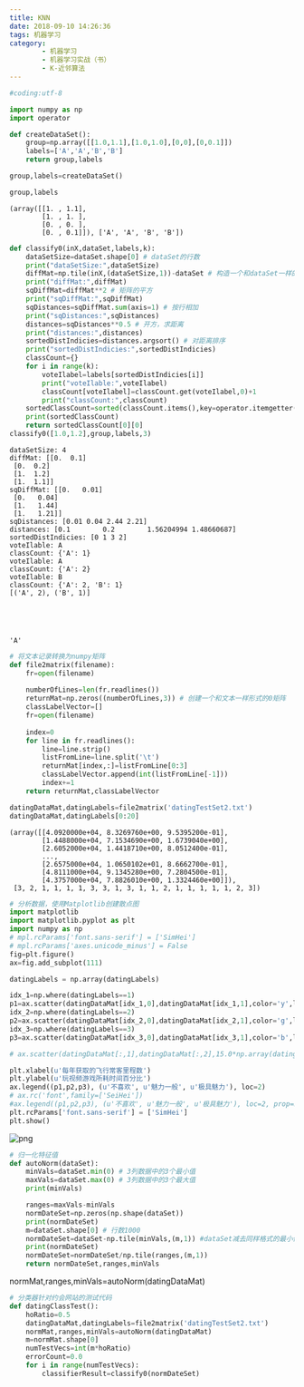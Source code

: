 ```yaml
---
title: KNN
date: 2018-09-10 14:26:36
tags: 机器学习
category:
		- 机器学习
		- 机器学习实战（书）
		- K-近邻算法
---
```


```python
#coding:utf-8

import numpy as np
import operator
```


```python
def createDataSet():
    group=np.array([[1.0,1.1],[1.0,1.0],[0,0],[0,0.1]])
    labels=['A','A','B','B']
    return group,labels
```


```python
group,labels=createDataSet()
```


```python
group,labels
```




    (array([[1. , 1.1],
            [1. , 1. ],
            [0. , 0. ],
            [0. , 0.1]]), ['A', 'A', 'B', 'B'])




```python
def classify0(inX,dataSet,labels,k):
    dataSetSize=dataSet.shape[0] # dataSet的行数
    print("dataSetSize:",dataSetSize)
    diffMat=np.tile(inX,(dataSetSize,1))-dataSet # 构造一个和dataSet一样的矩阵，再和dataSet相减
    print("diffMat:",diffMat)
    sqDiffMat=diffMat**2 # 矩阵的平方
    print("sqDiffMat:",sqDiffMat)
    sqDistances=sqDiffMat.sum(axis=1) # 按行相加
    print("sqDistances:",sqDistances)
    distances=sqDistances**0.5 # 开方，求距离
    print("distances:",distances)
    sortedDistIndicies=distances.argsort() # 对距离排序
    print("sortedDistIndicies:",sortedDistIndicies)
    classCount={}
    for i in range(k):
        voteIlabel=labels[sortedDistIndicies[i]]
        print("voteIlable:",voteIlabel)
        classCount[voteIlabel]=classCount.get(voteIlabel,0)+1
        print("classCount:",classCount)
    sortedClassCount=sorted(classCount.items(),key=operator.itemgetter(1),reverse=True)
    print(sortedClassCount)
    return sortedClassCount[0][0]
classify0([1.0,1.2],group,labels,3)
```

    dataSetSize: 4
    diffMat: [[0.  0.1]
     [0.  0.2]
     [1.  1.2]
     [1.  1.1]]
    sqDiffMat: [[0.   0.01]
     [0.   0.04]
     [1.   1.44]
     [1.   1.21]]
    sqDistances: [0.01 0.04 2.44 2.21]
    distances: [0.1        0.2        1.56204994 1.48660687]
    sortedDistIndicies: [0 1 3 2]
    voteIlable: A
    classCount: {'A': 1}
    voteIlable: A
    classCount: {'A': 2}
    voteIlable: B
    classCount: {'A': 2, 'B': 1}
    [('A', 2), ('B', 1)]





    'A'




```python
# 将文本记录转换为numpy矩阵
def file2matrix(filename):
    fr=open(filename)
    
    numberOfLines=len(fr.readlines())
    returnMat=np.zeros((numberOfLines,3)) # 创建一个和文本一样形式的0矩阵
    classLabelVector=[]
    fr=open(filename)
    
    index=0
    for line in fr.readlines():
        line=line.strip()
        listFromLine=line.split('\t')
        returnMat[index,:]=listFromLine[0:3]
        classLabelVector.append(int(listFromLine[-1]))
        index+=1
    return returnMat,classLabelVector
```


```python
datingDataMat,datingLabels=file2matrix('datingTestSet2.txt')
datingDataMat,datingLabels[0:20]
```




    (array([[4.0920000e+04, 8.3269760e+00, 9.5395200e-01],
            [1.4488000e+04, 7.1534690e+00, 1.6739040e+00],
            [2.6052000e+04, 1.4418710e+00, 8.0512400e-01],
            ...,
            [2.6575000e+04, 1.0650102e+01, 8.6662700e-01],
            [4.8111000e+04, 9.1345280e+00, 7.2804500e-01],
            [4.3757000e+04, 7.8826010e+00, 1.3324460e+00]]),
     [3, 2, 1, 1, 1, 1, 3, 3, 1, 3, 1, 1, 2, 1, 1, 1, 1, 1, 2, 3])




```python
# 分析数据，使用Matplotlib创建散点图
import matplotlib
import matplotlib.pyplot as plt
import numpy as np
# mpl.rcParams['font.sans-serif'] = ['SimHei']  
# mpl.rcParams['axes.unicode_minus'] = False  
fig=plt.figure()
ax=fig.add_subplot(111)

datingLabels = np.array(datingLabels)

idx_1=np.where(datingLabels==1)
p1=ax.scatter(datingDataMat[idx_1,0],datingDataMat[idx_1,1],color='y',label='1',s=10)
idx_2=np.where(datingLabels==2)
p2=ax.scatter(datingDataMat[idx_2,0],datingDataMat[idx_2,1],color='g',label='1',s=20)
idx_3=np.where(datingLabels==3)
p3=ax.scatter(datingDataMat[idx_3,0],datingDataMat[idx_3,1],color='b',label='1',s=30)

# ax.scatter(datingDataMat[:,1],datingDataMat[:,2],15.0*np.array(datingLabels),15.0*np.array(datingLabels),c='yellow')

plt.xlabel(u'每年获取的飞行常客里程数')
plt.ylabel(u'玩视频游戏所耗时间百分比')
ax.legend((p1,p2,p3), (u'不喜欢', u'魅力一般', u'极具魅力'), loc=2)
# ax.rc('font',family=['SeiHei'])
#ax.legend((p1,p2,p3), (u'不喜欢', u'魅力一般', u'极具魅力'), loc=2, prop=zhfont)
plt.rcParams['font.sans-serif'] = ['SimHei']
plt.show()
```


![png](Untitled_files/Untitled_7_0.png)



```python
# 归一化特征值
def autoNorm(dataSet):
    minVals=dataSet.min(0) # 3列数据中的3个最小值
    maxVals=dataSet.max(0) # 3列数据中的3个最大值
    print(minVals)

    ranges=maxVals-minVals
    normDateSet=np.zeros(np.shape(dataSet))
    print(normDateSet)
    m=dataSet.shape[0] # 行数1000
    normDateSet=dataSet-np.tile(minVals,(m,1)) #dataSet减去同样格式的最小值组成的矩阵
    print(normDateSet)
    normDateSet=normDateSet/np.tile(ranges,(m,1))
    return normDateSet,ranges,minVals
```

normMat,ranges,minVals=autoNorm(datingDataMat)


```python
# 分类器针对约会网站的测试代码
def datingClassTest():
    hoRatio=0.5
    datingDataMat,datingLabels=file2matrix('datingTestSet2.txt')
    normMat,ranges,minVals=autoNorm(datingDataMat)
    m=normMat.shape[0]
    numTestVecs=int(m*hoRatio)
    errorCount=0.0
    for i in range(numTestVecs):
        classifierResult=classify0(normDateSet)
```
